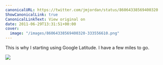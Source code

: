 ```yaml
---
canonicalURL: https://twitter.com/jmjordan/status/86064338569400320
ShowCanonicalLink: true
CanonicalLinkText: View original on
date: 2011-06-29T13:31:51+00:00
cover:
  image: "/images/86064338569400320-333556610.png"
---
```

This is why I starting using Google Latitude. I have a few miles to go. 

![](/images/86064338569400320-333556610.png)